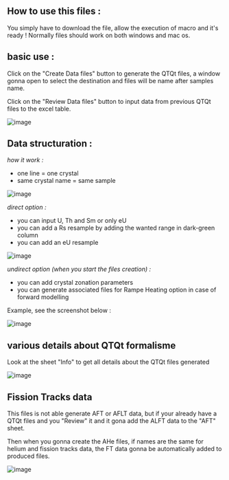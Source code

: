 ##  How to use this files :
You simply have to download the file, allow the execution of macro and it's ready ! Normally files should work on both windows and mac os.

## basic use :
Click on the "Create Data files" button to generate the QTQt files, a window gonna open to select the destination and files will be name after samples name.

Click on the "Review Data files" button to input data from previous QTQt files to the excel table.

![image](https://user-images.githubusercontent.com/130437433/234915678-d476d33b-8be8-41be-8122-23c8d0a68e96.png)

## Data structuration :
*how it work :*
  - one line = one crystal
  - same crystal name = same sample
  
![image](https://user-images.githubusercontent.com/130437433/234914900-fd9a55c6-2106-4275-ab05-007f6e760b2b.png)
 
*direct option :*
  - you can input U, Th and Sm or only eU
  - you can add a Rs resample by adding the wanted range in dark-green column
  - you can add an eU resample
  
![image](https://user-images.githubusercontent.com/130437433/234915274-5ff96340-e414-4d75-8824-d198e9e9a0c8.png)
  
*undirect option (when you start the files creation) :*
  - you can add crystal zonation parameters
  - you can generate associated files for Rampe Heating option in case of forward modelling

Example, see the screenshot below :

![image](https://user-images.githubusercontent.com/130437433/234916302-a714cd2a-3d25-4081-92fd-113feea9df99.png)

## various details about QTQt formalisme
Look at the sheet "Info" to get all details about the QTQt files generated 

![image](https://user-images.githubusercontent.com/130437433/233411454-236edd00-b13a-440e-8249-17f5ed8dfad3.png)

## Fission Tracks data

This files is not able generate AFT or AFLT data, but if your already have a QTQt files and you "Review" it and it gona add the ALFT data to the "AFT" sheet.

Then when you gonna create the AHe files, if names are the same for helium and fission tracks data, the FT data gonna be automatically added to produced files.

![image](https://user-images.githubusercontent.com/130437433/234917709-983db875-66a6-41f6-8548-567be16b5766.png)
